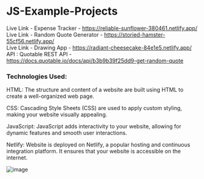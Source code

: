 # JS-Example-Projects
Live Link - Expense Tracker - https://reliable-sunflower-380461.netlify.app/<br>
Live Link - Random Quote Generator - https://storied-hamster-55cf56.netlify.app/<br>
Live Link  - Drawing App - https://radiant-cheesecake-84e1e5.netlify.app/<br>
API : Quotable REST API - https://docs.quotable.io/docs/api/b3b9b39f25dd9-get-random-quote
### Technologies Used: 
HTML: The structure and content of a website are built using HTML to create a well-organized web page.

CSS: Cascading Style Sheets (CSS) are used to apply custom styling, making your website visually appealing.

JavaScript: JavaScript adds interactivity to your website, allowing for dynamic features and smooth user interactions.

Netlify: Website is deployed on Netlify, a popular hosting and continuous integration platform. It ensures that your website is accessible on the internet.

![image](https://github.com/srikavya26/Example-Projects/assets/95865936/4b698162-b515-479b-b09e-15bc37421533)
